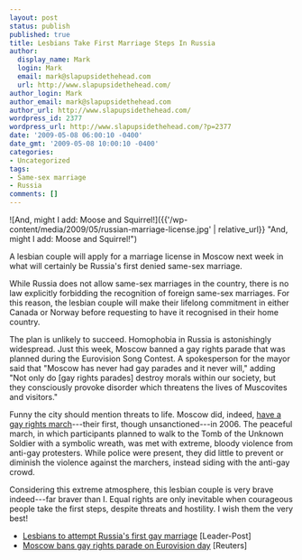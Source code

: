 ```yaml
---
layout: post
status: publish
published: true
title: Lesbians Take First Marriage Steps In Russia
author:
  display_name: Mark
  login: Mark
  email: mark@slapupsidethehead.com
  url: http://www.slapupsidethehead.com/
author_login: Mark
author_email: mark@slapupsidethehead.com
author_url: http://www.slapupsidethehead.com/
wordpress_id: 2377
wordpress_url: http://www.slapupsidethehead.com/?p=2377
date: '2009-05-08 06:00:10 -0400'
date_gmt: '2009-05-08 10:00:10 -0400'
categories:
- Uncategorized
tags:
- Same-sex marriage
- Russia
comments: []
---
```

![And, might I add: Moose and Squirrel!]({{'/wp-content/media/2009/05/russian-marriage-license.jpg' | relative_url}} "And, might I add: Moose and Squirrel!")

A lesbian couple will apply for a marriage license in Moscow next week in what will certainly be Russia's first denied same-sex marriage.

While Russia does not allow same-sex marriages in the country, there is no law explicitly forbidding the recognition of foreign same-sex marriages. For this reason, the lesbian couple will make their lifelong commitment in either Canada or Norway before requesting to have it recognised in their home country.

The plan is unlikely to succeed. Homophobia in Russia is astonishingly widespread. Just this week, Moscow banned a gay rights parade that was planned during the Eurovision Song Contest. A spokesperson for the mayor said that "Moscow has never had gay parades and it never will," adding "Not only do [gay rights parades] destroy morals within our society, but they consciously provoke disorder which threatens the lives of Muscovites and visitors."

Funny the city should mention threats to life. Moscow did, indeed, [have a gay rights march](http://www.slapupsidethehead.com/2006/05/moscows-violent-anti-gayness/ "One of my earliest posts!")---their first, though unsanctioned---in 2006. The peaceful march, in which participants planned to walk to the Tomb of the Unknown Soldier with a symbolic wreath, was met with extreme, bloody violence from anti-gay protesters. While police were present, they did little to prevent or diminish the violence against the marchers, instead siding with the anti-gay crowd.

Considering this extreme atmosphere, this lesbian couple is very brave indeed---far braver than I. Equal rights are only inevitable when courageous people take the first steps, despite threats and hostility. I wish them the very best!

- [Lesbians to attempt Russia's first gay marriage](http://www.leaderpost.com/Life/Lesbians+attempt+Russia+first+marriage/1568997/story.html) [Leader-Post]
- [Moscow bans gay rights parade on Eurovision day](http://ca.reuters.com/article/topNews/idCATRE54654020090507) [Reuters]
